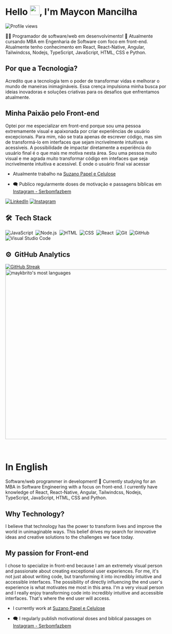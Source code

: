 <h1 align="left">Hello <img src="https://raw.githubusercontent.com/kaueMarques/kaueMarques/master/hi.gif" height="30px">, I'm Maycon Mancilha</h1>
<p align="left"> <img src="https://komarev.com/ghpvc/?username=mmancilha&color=green" alt="Profile views" /> </p>

👨‍🎓 Programador de software/web em desenvolvimento! 🫡 Atualmente cursando MBA em Engenharia de Software com foco em front-end. Atualmente tenho conhecimento em React, React-Native, Angular, Tailwindcss, Nodejs, TypeScript, JavaScript, HTML, CSS e Python.

## Por que a Tecnologia?
Acredito que a tecnologia tem o poder de transformar vidas e melhorar o mundo de maneiras inimagináveis. Essa crença impulsiona minha busca por ideias inovadoras e soluções criativas para os desafios que enfrentamos atualmente.

## Minha Paixão pelo Front-end
Optei por me especializar em front-end porque sou uma pessoa extremamente visual e apaixonada por criar experiências de usuário excepcionais. Para mim, não se trata apenas de escrever código, mas sim de transformá-lo em interfaces que sejam incrivelmente intuitivas e acessíveis. A possibilidade de impactar diretamente a experiência do usuário final é o que mais me motiva nesta área.
Sou uma pessoa muito visual e me agrada muito transformar código em intefaces que seja incrivelmente intuitiva e acessivel. É onde o usuário final vai acessar

- Atualmente trabalho na [Suzano Papel e Celulose](https://www.suzano.com.br/)

- 🗨️ Publico regularmente doses de motivação e passagens bíblicas em [Instagram - Serbomfazbem](https://www.instagram.com/serbomfazbem/)

[![LinkedIn](https://img.shields.io/badge/LinkedIn-0077B5?style=for-the-badge&logo=linkedin&logoColor=white)](https://www.linkedin.com/in/maycon-mancilha/) [![Instagram](https://img.shields.io/badge/-Instagram-%23E4405F?style=for-the-badge&logo=instagram&logoColor=white)](https://www.instagram.com/mayconmancilha/)


## 🛠 &nbsp;Tech Stack

![JavaScript](https://img.shields.io/badge/-JavaScript-05122A?style=flat&logo=javascript)&nbsp;
![Node.js](https://img.shields.io/badge/-Node.js-05122A?style=flat&logo=node.js)&nbsp;
![HTML](https://img.shields.io/badge/-HTML-05122A?style=flat&logo=HTML5)&nbsp;
![CSS](https://img.shields.io/badge/-CSS-05122A?style=flat&logo=CSS3&logoColor=1572B6)&nbsp;
![React](https://img.shields.io/badge/-React-05122A?style=flat&logo=react)&nbsp;
![Git](https://img.shields.io/badge/-Git-05122A?style=flat&logo=git)&nbsp;
![GitHub](https://img.shields.io/badge/-GitHub-05122A?style=flat&logo=github)&nbsp;
![Visual Studio Code](https://img.shields.io/badge/-Visual%20Studio%20Code-05122A?style=flat&logo=visual-studio-code&logoColor=007ACC)&nbsp;

## ⚙️ &nbsp;GitHub Analytics

[![GitHub Streak](https://streak-stats.demolab.com/?user=mmancilha&theme=bear&background=000&border=30A3DC&dates=FFF)](https://git.io/streak-stats)
<img width="530em" src="https://github-readme-stats.vercel.app/api/top-langs/?username=mmancilha&layout=compact&theme=vision-friendly-dark" alt="maykbrito's most languages"/>
</p>
<br>

# In English

Software/web programmer in development! 🫡 Currently studying for an MBA in Software Engineering with a focus on front-end. I currently have knowledge of React, React-Native, Angular, Tailwindcss, Nodejs, TypeScript, JavaScript, HTML, CSS and Python.

## Why Technology?
I believe that technology has the power to transform lives and improve the world in unimaginable ways. This belief drives my search for innovative ideas and creative solutions to the challenges we face today.

## My passion for Front-end
I chose to specialize in front-end because I am an extremely visual person and passionate about creating exceptional user experiences. For me, it's not just about writing code, but transforming it into incredibly intuitive and accessible interfaces. The possibility of directly influencing the end user's experience is what motivates me most in this area.
I'm a very visual person and I really enjoy transforming code into incredibly intuitive and accessible interfaces. That's where the end user will access.

- I currently work at [Suzano Papel e Celulose](https://www.suzano.com.br/)

- 🗨️ I regularly publish motivational doses and biblical passages on [Instagram - Serbomfazbem](https://www.instagram.com/serbomfazbem/)
